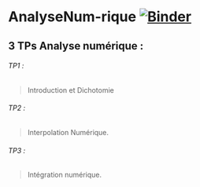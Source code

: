 # AnalyseNum-rique [![Binder](https://mybinder.org/badge_logo.svg)](https://mybinder.org/v2/gh/FirasFekih/AnalyseNum-rique/main)

## 3 TPs Analyse numérique :

###### TP1 :
>Introduction et Dichotomie

###### TP2 :
>Interpolation Numérique.

###### TP3 :
>Intégration numérique.
